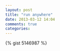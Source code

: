 ```yaml
---
layout: post
title: "run anywhere"
date: 2013-03-12 14:04
comments: true
categories: 
---
```


{% gist 5146987 %}
